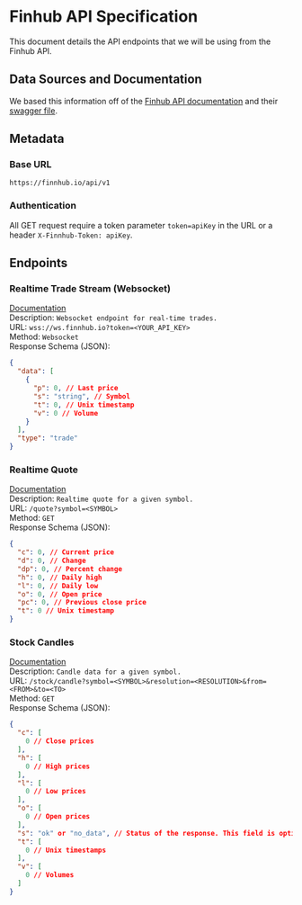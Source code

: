 # Finhub API Specification
This document details the API endpoints that we will be using from the Finhub API.

## Data Sources and Documentation
We based this information off of the [Finhub API documentation](https://finnhub.io/docs/api) and their [swagger file](https://finnhub.io/api/v1/swagger.json).

## Metadata
### Base URL
`https://finnhub.io/api/v1`

### Authentication
All GET request require a token parameter `token=apiKey` in the URL or a header `X-Finnhub-Token: apiKey`.

## Endpoints
### Realtime Trade Stream (Websocket)
[Documentation](https://finnhub.io/docs/api/websocket-trades) \
Description: `Websocket endpoint for real-time trades.` \
URL: `wss://ws.finnhub.io?token=<YOUR_API_KEY>` \
Method: `Websocket` \
Response Schema (JSON):
```json
{
  "data": [
    {
      "p": 0, // Last price
      "s": "string", // Symbol
      "t": 0, // Unix timestamp
      "v": 0 // Volume
    }
  ],
  "type": "trade"
}
```

### Realtime Quote
[Documentation](https://finnhub.io/docs/api/quote) \
Description: `Realtime quote for a given symbol.` \
URL: `/quote?symbol=<SYMBOL>` \
Method: `GET` \
Response Schema (JSON):
```json
{
  "c": 0, // Current price
  "d": 0, // Change
  "dp": 0, // Percent change
  "h": 0, // Daily high
  "l": 0, // Daily low
  "o": 0, // Open price
  "pc": 0, // Previous close price
  "t": 0 // Unix timestamp
}
```

### Stock Candles
[Documentation](https://finnhub.io/docs/api/stock-candles) \
Description: `Candle data for a given symbol.` \
URL: `/stock/candle?symbol=<SYMBOL>&resolution=<RESOLUTION>&from=<FROM>&to=<TO>` \
Method: `GET` \
Response Schema (JSON):
```json
{
  "c": [
    0 // Close prices
  ],
  "h": [
    0 // High prices
  ],
  "l": [
    0 // Low prices
  ],
  "o": [
    0 // Open prices
  ],
  "s": "ok" or "no_data", // Status of the response. This field is optional but it is recommended to check it to make sure the data is good.
  "t": [
    0 // Unix timestamps
  ],
  "v": [
    0 // Volumes
  ]
}
```
